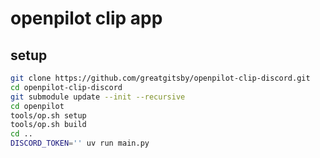 # openpilot clip app

## setup
```bash
git clone https://github.com/greatgitsby/openpilot-clip-discord.git
cd openpilot-clip-discord
git submodule update --init --recursive
cd openpilot
tools/op.sh setup
tools/op.sh build
cd ..
DISCORD_TOKEN='' uv run main.py
```